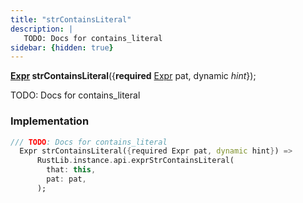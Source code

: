 ```yaml
---
title: "strContainsLiteral"
description: |
   TODO: Docs for contains_literal
sidebar: {hidden: true}
---
```

<span class="dart-code"><strong>[Expr] strContainsLiteral</strong>({<span class="nobr"><strong>required</strong> [Expr] pat</span>, <span class="nobr">dynamic <i>hint</i></span>});</span>

 TODO: Docs for contains_literal
### Implementation
```dart
/// TODO: Docs for contains_literal
  Expr strContainsLiteral({required Expr pat, dynamic hint}) =>
      RustLib.instance.api.exprStrContainsLiteral(
        that: this,
        pat: pat,
      );
```

[Expr]: /reference/classes/expr